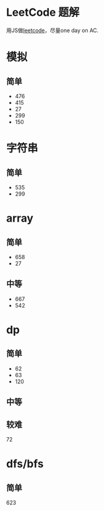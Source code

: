 # LeetCode 题解

用JS做[leetcode](https://leetcode.com)，尽量one day on AC.



# 模拟 
## 简单
* 476
* 415
* 27
* 299
* 150


# 字符串
## 简单
* 535 
* 299



# array
## 简单

* 658
* 27

## 中等

* 667
* 542

# dp
## 简单

* 62
* 63
* 120

## 中等

## 较难
72

# dfs/bfs

## 简单
623
